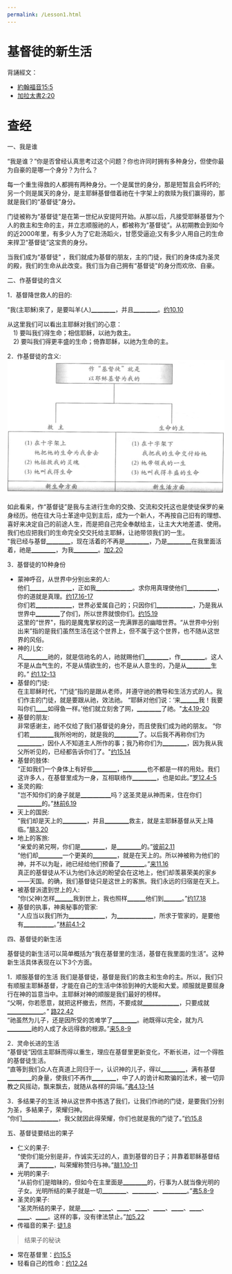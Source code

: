 ```yaml
---
permalink: /Lesson1.html
---
```

# 基督徒的新生活

背誦經文：
+ [約翰福音15:5](https://www.biblegateway.com/passage/?search=約翰福音15:5&version=CUVMPS)
+ [加拉太書2:20](https://www.biblegateway.com/passage/?search=加拉太書2:20&version=CUVMPS)

# 查经

一、我是谁  

“我是谁？”你是否曾经认真思考过这个问题？你也许同时拥有多种身分，但使你最为自豪的是哪一个身分？为什么？

每一个重生得救的人都拥有两种身分。一个是属世的身分，那是短暂且会朽坏的;另一个则是属天的身分，是主耶稣基督借着祂在十字架上的救赎为我们赢得的，那就是我们的“基督徒”身分。

门徒被称为“基督徒"是在第一世纪从安提阿开始。从那以后，凡接受耶稣基督为个人的救主和生命的主，并立志顺服祂的人，都被称为“基督徒”。从初期教会到如今的近2000年里，有多少人为了它赴汤蹈火，甘愿受逼迫;又有多少人用自己的生命来捍卫“基督徒”这宝贵的身分。

当我们成为“基督徒" ，我们就成为基督的朋友，主的门徒，我们的身体成为圣灵的殿，我们的生命从此改变。我们当为自己拥有“基督徒"的身分而欢欣、自豪。
  
二、作基督徒的含义  

1．基督降世救人的目的:  

“我(主耶穌)來了，是要叫羊(人)▁▁▁▁，并且▁▁▁▁。[约10.10](https://www.biblegateway.com/passage/?search=约10.10&version=CUVMPS)  

从这里我们可以看出主耶稣对我们的心意：  
　1) 要叫我们得生命；相信耶稣，以祂为救主。  
　2) 要叫我们得更丰盛的生命；倚靠耶稣，以祂为生命的主。

2．作基督徒的含义:  
![作基督徒的含义](images/1-1.jpg)

如此看来，作“基督徒”是我与主进行生命的交換、交流和交托这也是使徒保罗的亲身经历。他在往大马士革途中见到主后，成为一个新人，不再按自己旧有的理想、喜好来决定自己的前途人生，而是把自己完全奉献给主，让主大大地差遣、使用。我们也应把我们的生命完全交交托给主耶穌，让祂带领我们的一生。  
"我已经与基督▁▁▁▁，现在活着的不再是▁▁▁▁，乃是▁▁▁▁在我里面活着，祂是▁▁▁▁，为我▁▁▁▁。[加2.20](https://www.biblegateway.com/passage/?search=加2.20&version=CUVMPS)

3．基督徒的10种身份  

+ 蒙神呼召，从世界中分别出来的人:  
他们▁▁▁▁▁▁▁，正如我▁▁▁▁▁▁。求你用真理使他们▁▁▁▁▁，你的道就是真理。[约17.16-17](https://www.biblegateway.com/passage/?search=约17.16-17&version=CUVMPS)  
你们若▁▁▁▁▁▁，世界必爱属自己的；只因你们▁▁▁▁▁▁，乃是我从世界中▁▁▁▁了你们，所以世界就恨你们。[约15.19](https://www.biblegateway.com/passage/?search=约15.19&version=CUVMPS)  
这里的“世界"，指的是魔鬼掌权的这一充满罪恶的幽暗世界。“从世界中分别出来”指的是我们虽然生活在这个世界上，但不属于这个世界，也不随从这世界的风俗。
+ 神的儿女:  
凡▁▁▁▁祂的，就是信祂名的人，祂就赐他们▁▁▁▁，作▁▁▁▁。这人不是从血气生的，不是从情欲生的，也不是从人意生的，乃是从▁▁▁▁生的。” [约1.12-13](https://www.biblegateway.com/passage/?search=约1.12-13&version=CUVMPS)
+ 基督的门徒:  
在主耶稣时代，“门徒”指的是跟从老师，并遵守祂的教导和生活方式的人。我们作主的门徒，就是要跟从祂，效法祂。
“耶稣对他们说：‘来▁▁▁我！我要叫你们▁▁如得鱼一样。’他们就立刻舍了网，▁▁▁▁了祂。"[太4.19-20](https://www.biblegateway.com/passage/?search=太4.19-20&version=CUVMPS)
+ 基督的朋友:  
非常感谢主，祂不仅给了我们基督徒的身分，而且使我们成为祂的朋友。
“你们若▁▁▁▁我所吩咐的，就是我的▁▁▁▁了。以后我不再称你们为▁▁▁▁，因仆人不知道主人所作的事；我乃称你们为▁▁▁▁，因为我从我父所听见的，已经都告诉你们了。"[约15.14](https://www.biblegateway.com/passage/?search=约15.14&version=CUVMPS)
+ 基督的肢体:  
“正如我们一个身体上有好些▁▁▁▁，▁▁▁▁也不都是一样的用处。我们这许多人，在基督里成为一身，互相联络作▁▁▁▁，也是如此。”[罗12.4-5](https://www.biblegateway.com/passage/?search=罗12.4-5&version=CUVMPS)
+ 圣灵的殿:  
"岂不知你们的身子就是▁▁▁▁▁吗？这圣灵是从神而来，住在你们▁▁▁▁的。”[林前6.19](https://www.biblegateway.com/passage/?search=林前6.19&version=CUVMPS)
+ 天上的国民:  
“我们却是天上的▁▁▁▁，并且▁▁▁▁救主，就是主耶稣基督从天上降临。”[腓3.20](https://www.biblegateway.com/passage/?search=腓3.20&version=CUVMPS)
+ 地上的客旅:  
“亲爱的弟兄啊，你们是▁▁▁▁，是▁▁▁▁的。”[彼前2.11](https://www.biblegateway.com/passage/?search=彼前2.11&version=CUVMPS)  
“他们却▁▁▁▁一个更美的▁▁▁▁，就是在天上的。所以神被称为他们的神，并不以为耻，祂已经给他们预备了▁▁▁▁。”[来11.16](https://www.biblegateway.com/passage/?search=来11.16&version=CUVMPS)  
真正的基督徒从不认为他们永远的盼望会在这地上，他们却羡慕荣美的家乡——天国。的确，我们基督徒只是这世上的客旅。我们永远的归宿是在天上。
+ 被基督派遣到世上的人:  
“你(父神)怎样▁▁▁我到世上，我也照样▁▁▁他们到▁▁▁。”[约17.18](https://www.biblegateway.com/passage/?search=约17.18&version=CUVMPS)
+ 基督的执事，神奥秘事的管家:  
"人应当以我们所为▁▁▁▁▁▁，为▁▁▁▁▁▁，所求于管家的，是要他有▁▁▁▁▁。”[林前4.1-2](https://www.biblegateway.com/passage/?search=林前4.1-2&version=CUVMPS)

四、基督徒的新生活

基督徒的新生活可以简单概括为“我在基督里的生活，基督在我里面的生活”。这种新生活具体表现在以下3个方面。

1．顺服基督的生活
我们是基督徒，基督是我们的救主和生命的主。所以，我们只有顺服主耶穌基督，才能在自己的生活中体验到神的大能和大爱。顺服就是要屈身行在神的旨意当中。主耶稣对神的顺服是我们最好的榜样。  
“父啊，你若愿意，就把这杯撤去，然而，不要成就▁▁▁▁▁▁，只要成就▁▁▁▁▁▁。” [路22.42](https://www.biblegateway.com/passage/?search=路22.42&version=CUVMPS)  
“祂虽然为儿子，还是因所受的苦难学了▁▁▁▁。祂既得以完全，就为凡▁▁▁▁祂的人成了永远得救的根源。”[来5.8-9](https://www.biblegateway.com/passage/?search=来5.8-9&version=CUVMPS)

2．灵命长进的生活  
“基督徒”因信主耶稣而得以重生，理应在基督里更新变化，不断长进，过一个得胜的基督徒生活。  
“直等到我们众人在真道上同归于一，认识神的儿子，得以▁▁▁▁，满有基督▁▁▁▁的身量，使我们不再作▁▁▁▁，中了人的诡计和欺骗的法术，被一切异教之风摇动，飘来飘去，就随从各样的异端。”[弗4.13-14](https://www.biblegateway.com/passage/?search=弗4.13-14&version=CUVMPS)

3．多结果子的生活
神从这世界中拣选了我们，让我们作祂的门徒，是要我们分别为圣，多結果子，荣耀归神。  
“你们▁▁▁▁▁▁，我父就因此得荣耀，你们也就是我的门徒了。”[约15.8](https://www.biblegateway.com/passage/?search=约15.8&version=CUVMPS)

五、基督徒要结出的果子

+ 仁义的果子:  
“使你们能分别是非，作诚实无过的人，直到基督的日子；并靠着耶稣基督结满了▁▁▁▁，叫荣耀称赞归与神。”[腓1.10-11](https://www.biblegateway.com/passage/?search=腓1.10-11&version=CUVMPS)
+ 光明的果子:  
"从前你们是暗昧的，但如今在主里面是▁▁▁▁的，行事为人就当像光明的子女。光明所结的果子就是一切▁▁▁▁、▁▁▁▁、▁▁▁▁。”[弗5.8-9](https://www.biblegateway.com/passage/?search=弗5.8-9&version=CUVMPS)
+ 圣灵的果子:  
"圣灵所结的果子，就是▁▁、▁▁、▁▁、▁▁、▁▁、▁▁、▁▁、▁▁、▁▁。这样的事，没有律法禁止。”[加5.22](https://www.biblegateway.com/passage/?search=加5.22&version=CUVMPS)
+ 传福音的果子: [徒1.8](https://www.biblegateway.com/passage/?search=徒1.8&version=CUVMPS)  

>结果子的秘诀
+ 常在基督里：[约15.5](https://www.biblegateway.com/passage/?search=约15.5&version=CUVMPS)
+ 轻看自己的性命：[约12.24](https://www.biblegateway.com/passage/?search=约12.24&version=CUVMPS)
